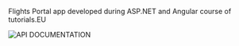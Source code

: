 Flights Portal app developed during ASP.NET and Angular course of tutorials.EU


![API DOCUMENTATION](https://github.com/assebc/booking-flights-portal/assets/73396142/823df5d6-8ded-4788-9c77-aa556a701ff9)

